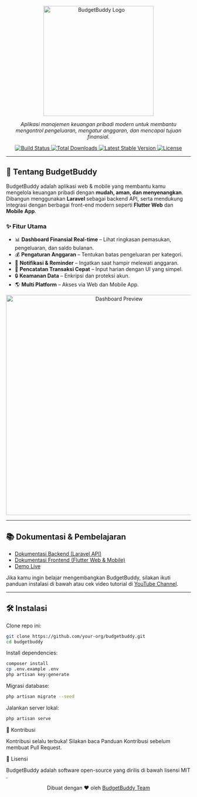<p align="center">
  <a href="https://budgetbuddy.app" target="_blank">
    <img src="https://raw.githubusercontent.com/your-org/budgetbuddy/main/docs/assets/logo.png" width="300" alt="BudgetBuddy Logo">
  </a>
</p>

<p align="center">
  <em>Aplikasi manajemen keuangan pribadi modern untuk membantu mengontrol pengeluaran, mengatur anggaran, dan mencapai tujuan finansial.</em>
</p>

<p align="center">
  <a href="https://github.com/your-org/budgetbuddy/actions">
    <img src="https://github.com/your-org/budgetbuddy/workflows/tests/badge.svg" alt="Build Status">
  </a>
  <a href="https://packagist.org/packages/your-org/budgetbuddy">
    <img src="https://img.shields.io/packagist/dt/your-org/budgetbuddy" alt="Total Downloads">
  </a>
  <a href="https://packagist.org/packages/your-org/budgetbuddy">
    <img src="https://img.shields.io/packagist/v/your-org/budgetbuddy" alt="Latest Stable Version">
  </a>
  <a href="https://opensource.org/licenses/MIT">
    <img src="https://img.shields.io/badge/license-MIT-blue.svg" alt="License">
  </a>
</p>

---

## 🚀 Tentang BudgetBuddy

BudgetBuddy adalah aplikasi web & mobile yang membantu kamu mengelola keuangan pribadi dengan **mudah, aman, dan menyenangkan**.  
Dibangun menggunakan **Laravel** sebagai backend API, serta mendukung integrasi dengan berbagai front-end modern seperti **Flutter Web** dan **Mobile App**.  

### ✨ Fitur Utama
- 📊 **Dashboard Finansial Real-time** – Lihat ringkasan pemasukan, pengeluaran, dan saldo bulanan.
- 💰 **Pengaturan Anggaran** – Tentukan batas pengeluaran per kategori.
- 🔔 **Notifikasi & Reminder** – Ingatkan saat hampir melewati anggaran.
- 🧾 **Pencatatan Transaksi Cepat** – Input harian dengan UI yang simpel.
- 🔒 **Keamanan Data** – Enkripsi dan proteksi akun.
- 🌎 **Multi Platform** – Akses via Web dan Mobile App.

<p align="center">
  <img src="https://raw.githubusercontent.com/your-org/budgetbuddy/main/docs/assets/dashboard.png" width="600" alt="Dashboard Preview">
</p>

---

## 📚 Dokumentasi & Pembelajaran

- [Dokumentasi Backend (Laravel API)](https://budgetbuddy.app/docs/backend)  
- [Dokumentasi Frontend (Flutter Web & Mobile)](https://budgetbuddy.app/docs/frontend)  
- [Demo Live](https://budgetbuddy.app/demo)  

Jika kamu ingin belajar mengembangkan BudgetBuddy, silakan ikuti panduan instalasi di bawah atau cek video tutorial di [YouTube Channel](https://youtube.com/yourchannel).

---

## 🛠️ Instalasi

Clone repo ini:

```bash
git clone https://github.com/your-org/budgetbuddy.git
cd budgetbuddy
```

Install dependencies:

```bash
composer install
cp .env.example .env
php artisan key:generate
```

Migrasi database:

```bash
php artisan migrate --seed
```

Jalankan server lokal:

```bash
php artisan serve
```

🤝 Kontribusi

Kontribusi selalu terbuka!
Silakan baca Panduan Kontribusi
 sebelum membuat Pull Request.

📜 Lisensi

BudgetBuddy adalah software open-source yang dirilis di bawah lisensi MIT
.



<p align="center"> Dibuat dengan ❤️ oleh <a href="https://github.com/your-org">BudgetBuddy Team</a> </p> 